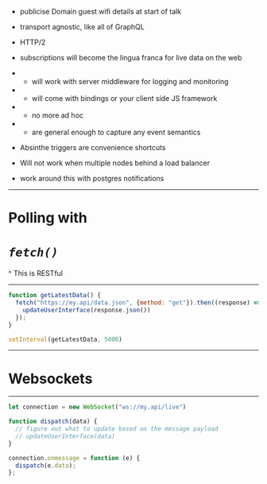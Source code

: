 

- publicise Domain guest wifi details at start of talk

- transport agnostic, like all of GraphQL
- HTTP/2

- subscriptions will become the lingua franca for live data on the web
- 	- will work with server middleware for logging and monitoring
- 	- will come with bindings or your client side JS framework
- 	- no more ad hoc
- 	- are general enough to capture any event semantics

- Absinthe triggers are convenience shortcuts
- Will not work when multiple nodes behind a load balancer
- work around this with postgres notifications



---

# Polling with

# *`fetch()`*

^ This is RESTful

---

```javascript
function getLatestData() {
  fetch("https://my.api/data.json", {method: "get"}).then((response) => {
    updateUserInterface(response.json())
  });
}

setInterval(getLatestData, 5000)
```
---

# Websockets

---

```javascript
let connection = new WebSocket("ws://my.api/live")

function dispatch(data) {
  // figure out what to update based on the message payload
  // updateUserInterface(data)
}

connection.onmessage = function (e) {
  dispatch(e.data);
};
```
